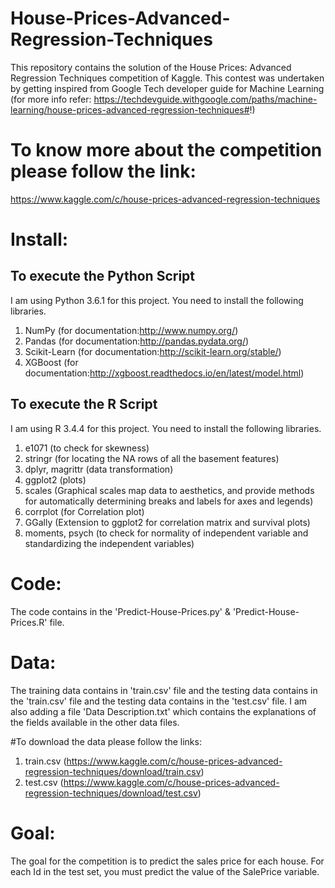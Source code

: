 # House-Prices-Advanced-Regression-Techniques
This repository contains the solution of the House Prices: Advanced Regression Techniques competition of Kaggle. This contest was undertaken by getting inspired from Google Tech developer guide for Machine Learning (for more info refer: https://techdevguide.withgoogle.com/paths/machine-learning/house-prices-advanced-regression-techniques#!)

# To know more about the competition please follow the link: 
https://www.kaggle.com/c/house-prices-advanced-regression-techniques

# Install:

## To execute the Python Script
I am using Python 3.6.1 for this project. You need to install the following libraries.
1. NumPy (for documentation:http://www.numpy.org/)
2. Pandas (for documentation:http://pandas.pydata.org/)
3. Scikit-Learn (for documentation:http://scikit-learn.org/stable/)
4. XGBoost (for documentation:http://xgboost.readthedocs.io/en/latest/model.html)

## To execute the R Script
I am using R 3.4.4 for this project. You need to install the following libraries.
1. e1071 (to check for skewness)
2. stringr (for locating the NA rows of all the basement features)
3. dplyr, magrittr (data transformation)
4. ggplot2 (plots)
6. scales (Graphical scales map data to aesthetics, and provide methods for automatically determining breaks and labels for axes and legends)
7. corrplot (for Correlation plot)
8. GGally (Extension to ggplot2 for correlation matrix and survival plots)
9. moments, psych (to check for normality of independent variable and standardizing the independent variables)

# Code:
The code contains in the 'Predict-House-Prices.py' & 'Predict-House-Prices.R' file.

# Data:
The training data contains in 'train.csv' file and the testing data contains in the 'train.csv' file and the testing data contains in the 'test.csv' file. I am also adding a file 'Data Description.txt' which contains the explanations of the fields available in the other data files.

#To download the data please follow the links:
1. train.csv (https://www.kaggle.com/c/house-prices-advanced-regression-techniques/download/train.csv)
2. test.csv (https://www.kaggle.com/c/house-prices-advanced-regression-techniques/download/test.csv)

# Goal:
The goal for the competition is to predict the sales price for each house. For each Id in the test set, you must predict the value of the SalePrice variable. 
